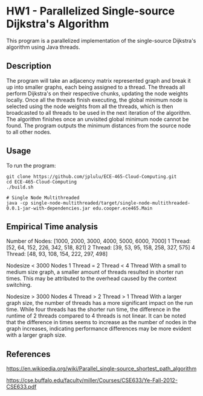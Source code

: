 # HW1 - Parallelized Single-source Dijkstra's Algorithm

This program is a parallelized implementation of the single-source Dijkstra's algorithm using Java threads.

## Description
The program will take an adjacency matrix represented graph and break it up into smaller graphs, each being assigned to a thread. The threads all perform Dijkstra's on their respective chunks, updating the node weights locally. Once all the threads finish executing, the global minimum node is selected using the node weights from all the threads, which is then broadcasted to all threads to be used in the next iteration of the algorithm. The algorithm finishes once an unvisited global minimum node cannot be found. The program outputs the minimum distances from the source node to all other nodes.


## Usage
To run the program:
```
git clone https://github.com/jplulu/ECE-465-Cloud-Computing.git
cd ECE-465-Cloud-Computing
./build.sh

# Single Node Multithreaded
java -cp single-node-multithreaded/target/single-node-multithreaded-0.0.1-jar-with-dependencies.jar edu.cooper.ece465.Main
```
## Empirical Time analysis
Number of Nodes: [1000, 2000, 3000, 4000, 5000, 6000, 7000]
1 Thread: [52, 64, 152, 226, 342, 518, 821]
2 Thread: [39, 53, 95, 158, 258, 327, 575]
4 Thread: [48, 93, 108, 154, 222, 297, 498]

Nodesize < 3000 Nodes
1 Thread = 2 Thread < 4 Thread 
With a small to medium size graph, a smaller amount of threads resulted in shorter run times. This may be attributed to the overhead caused by the context switching.

Nodesize > 3000 Nodes
4 Thread > 2 Thread > 1 Thread
With a larger graph size, the number of threads has a more significant impact on the run time. While four threads has the shorter run time, the difference in the runtime of 2 threads compared to 4 threads is not linear. It can be noted that the difference in times seems to increase as the number of nodes in the graph increases, indicating performance differences may be more evident with a larger graph size.

## References
https://en.wikipedia.org/wiki/Parallel_single-source_shortest_path_algorithm

https://cse.buffalo.edu/faculty/miller/Courses/CSE633/Ye-Fall-2012-CSE633.pdf
